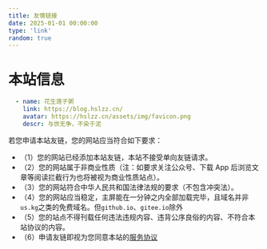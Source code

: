 ```yaml
---
title: 友情链接
date: 2025-01-01 00:00:00
type: 'link'
random: true
---
```


# 本站信息

```yaml
  - name: 花生莲子粥
	link: https://blog.hslzz.cn/
	avatar: https://hslzz.cn/assets/img/favicon.png
	descr: 与世无争，不染于泥
```

若您申请本站友链，您的网站应当符合如下要求：

- （1）您的网站已经添加本站友链，本站不接受单向友链请求。
- （2）您的网站属于非商业性质（注：如要求关注公众号、下载 App 后浏览文章等阅读拦截行为也将被视为商业性质站点）。
- （3）您的网站符合中华人民共和国法律法规的要求（不包含冲突法）。
- （4）您的网站应当稳定，主屏能在一分钟之内全部加载完毕，且域名并非`us.kg`之类的免费域名。但`github.io`、`gitee.io`除外
- （5）您的站点不得刊载任何违法违规内容、违背公序良俗的内容、不符合本站协议的内容。
- （6）申请友链即视为您同意本站的[服务协议](/license)
